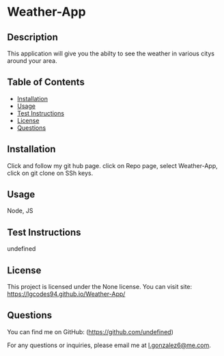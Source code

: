 # Weather-App
  
  ## Description
  This application will give you the abilty to see the weather in various citys around your area.
  
  ## Table of Contents
  - [Installation](#installation)
  - [Usage](#usage)
  - [Test Instructions](#test-instructions)
  - [License](#license)
  - [Questions](#questions)
  
  ## Installation
  Click and follow my git hub page. click on Repo page, select Weather-App, click on git clone on SSh keys. 
  
  ## Usage
  Node, JS
  
  ## Test Instructions
  undefined
  
  ## License
  This project is licensed under the None license.
  You can visit site: https://lgcodes94.github.io/Weather-App/
  ## Questions
  You can find me on GitHub: (https://github.com/undefined)
  
  
  For any questions or inquiries, please email me at l.gonzalez6@me.com.
  
